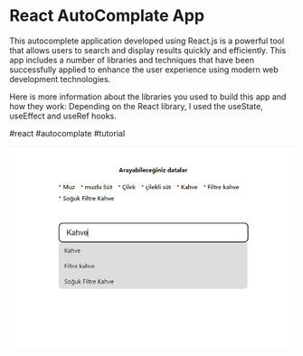# React AutoComplate App

This autocomplete application developed using React.js is a powerful tool that allows users to search and display results quickly and efficiently. This app includes a number of libraries and techniques that have been successfully applied to enhance the user experience using modern web development technologies. 


Here is more information about the libraries you used to build this app and how they work: Depending on the React library, I used the useState, useEffect and useRef hooks.

#react #autocomplate #tutorial

<img src="./screen.jpg" alt="" />